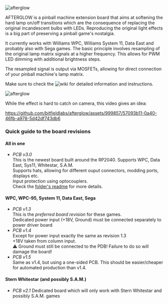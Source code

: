 ![afterglow](https://github.com/smyp/afterglow/blob/master/artwork/afterglow_animated.svg "Afterglow")

AFTERGLOW is a pinball machine extension board that aims at softening the hard lamp on/off transitions which are the consequence of replacing the original incandescent bulbs with LEDs. Reproducing the original light effects is a big part of preserving a pinball game's nostalgia.

It currently works with Williams WPC, Williams System 11, Data East and probably also with Sega games. The basic principle involves resampling of the original lamp matrix signals at a higher frequency. This allows for PWM LED dimming with additional brightness steps.

The resampled signal is output via MOSFETs, allowing for direct connection of your pinball machine's lamp matrix.

Make sure to check the ![wiki](https://github.com/smyp/afterglow/wiki) for detailed information and instructions.

![afterglow](https://github.com/smyp/afterglow/blob/master/docu/images/ag_30.jpg "Afterglow PCB v3.0")

While the effect is hard to catch on camera, this video gives an idea:

https://github.com/bitfieldlabs/afterglow/assets/999857/57093b11-0a40-46fb-a978-5d42df743db6

### Quick guide to the board revisions

#### All in one
* *PCB v3.0*<br/>This is the newest board built around the RP2040. Supports WPC, Data East, Sys11, Whitestar, S.A.M.<br/>Supports hats, allowing for different ouput connectors, modding ports, displays etc.<br/>Input protection using optocouplers.<br/>Check the [folder's readme](https://github.com/bitfieldlabs/afterglow/tree/master/afterglow_pcb_v30) for more details.

#### WPC, WPC-95, System 11, Data East, Sega
* *PCB v1.3*<br/>This is the *preferred board revision* for these games.<br/>Dedicated power input (+18V, Ground) must be connected separately to power driver board
* *PCB v1.4*<br/>Except for power input exactly the same as revision 1.3<br/>+18V taken from column input.<br/>⚠ Ground must still be connected to the PDB! Failure to do so will damage the board!
* *PCB v1.5*<br/>Same as v1.4, but using a one-sided PCB. This should be easier/cheaper for automated production than v1.4.

#### Stern Whitestar (and possibly S.A.M.)
* *PCB v2.1* Dedicated board which will only work with Stern Whitestar and possibly S.A.M. games
